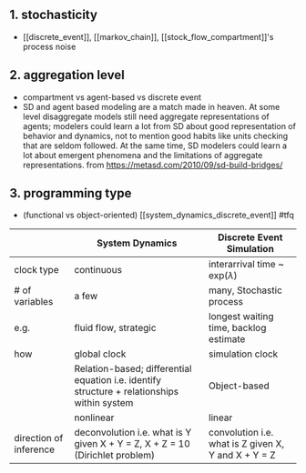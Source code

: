 ## 1. stochasticity
- [[discrete_event]], [[markov_chain]], [[stock_flow_compartment]]'s process noise

## 2. aggregation level
- compartment vs agent-based vs discrete event
 - SD and agent based modeling are a match made in heaven. At some level disaggregate models still need aggregate representations of agents; modelers could learn a lot from SD about good representation of behavior and dynamics, not to mention good habits like units checking that are seldom followed. At the same time, SD modelers could learn a lot about emergent phenomena and the limitations of aggregate representations. from https://metasd.com/2010/09/sd-build-bridges/

## 3. programming type
- (functional vs object-oriented) [[system_dynamics_discrete_event]] #tfq 

|                        | System Dynamics                                                                             | Discrete Event Simulation                           |
| ---------------------- | ------------------------------------------------------------------------------------------- | --------------------------------------------------- |
| clock type             | continuous                                                                                  | interarrival time ~ exp($\lambda$)                  |
| # of variables         | a few                                                                                       | many, Stochastic process                            |
| e.g.                   | fluid flow, strategic                                                                       | longest waiting time, backlog estimate              |
| how                    | global clock                                                                                | simulation clock                                    |
|                        | Relation-based; differential equation i.e. identify structure + relationships within system | Object-based                                        |
|                        | nonlinear                                                                                   | linear                                              |
| direction of inference | deconvolution i.e. what is Y given X + Y = Z, X + Z = 10 (Dirichlet problem)                | convolution i.e. what is Z given X, Y and X + Y = Z |
